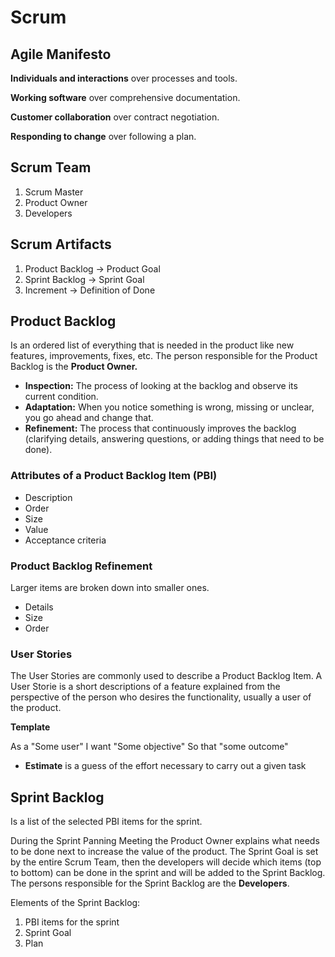 # Scrum
## Agile Manifesto

**Individuals and interactions** over processes and tools.

**Working software** over comprehensive documentation.

**Customer collaboration** over contract negotiation.

**Responding to change** over following a plan.

## Scrum Team
1. Scrum Master
2. Product Owner
3. Developers

## Scrum Artifacts
1. Product Backlog -> Product Goal
2. Sprint Backlog -> Sprint Goal
3. Increment -> Definition of Done

## Product Backlog
Is an ordered list of everything that is needed in the product like new features, improvements, fixes, etc. The person responsible for the Product Backlog is the **Product Owner.**

* **Inspection:** The process of looking at the backlog and observe its current condition.
* **Adaptation:** When you notice something is wrong, missing or unclear, you go ahead and change that.
* **Refinement:** The process that continuously improves the backlog (clarifying details, answering questions, or adding things that need to be done).


### Attributes of a Product Backlog Item (PBI)
* Description
* Order
* Size
* Value
* Acceptance criteria

### Product Backlog Refinement
Larger items are broken down into smaller ones.
* Details
* Size
* Order

### User Stories
The User Stories are commonly used to describe a Product Backlog Item. A User Storie is a short descriptions of a feature explained from the perspective of the person who desires the functionality, usually a user of the product.

**Template**

As a "Some user"
I want "Some objective"
So that "some outcome"


* **Estimate** is a guess of the effort necessary to carry out a given task

## Sprint Backlog
Is a list of the selected PBI items for the sprint.

During the Sprint Panning Meeting the Product Owner explains what needs to be done next to increase the value of the product. The Sprint Goal is set by the entire Scrum Team, then the developers will decide which items (top to bottom) can be done in the sprint and will be added to the Sprint Backlog. The persons responsible for the Sprint Backlog are the **Developers**.

Elements of the Sprint Backlog:
1. PBI items for the sprint
2. Sprint Goal
3. Plan
